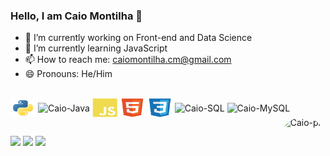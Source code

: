 ### Hello, I am Caio Montilha 👋

- 🔭 I’m currently working on Front-end and Data Science
- 🌱 I’m currently learning JavaScript
- 📫 How to reach me: caiomontilha.cm@gmail.com
- 😄 Pronouns: He/Him

</div> 
  <div style="display: inline_block"><br>
  <img align="center" alt="Caio-Python" height="30" width="40" src="https://raw.githubusercontent.com/devicons/devicon/master/icons/python/python-original.svg">
  <img align="center" alt="Caio-Java" height="30" width="30" src="https://static.cloud-boxloja.com/lojas/wyfyg/produtos/6ddcc295-ee36-4a7f-be1a-ebeb192bacd5.jpg">
  <img align="center" alt="Caio-Js" height="30" width="40" src="https://raw.githubusercontent.com/devicons/devicon/master/icons/javascript/javascript-plain.svg">
  <img align="center" alt="Caio-HTML" height="30" width="40" src="https://raw.githubusercontent.com/devicons/devicon/master/icons/html5/html5-original.svg">
  <img align="center" alt="Caio-CSS" height="30" width="40" src="https://raw.githubusercontent.com/devicons/devicon/master/icons/css3/css3-original.svg">
  <img align="center" alt="Caio-SQL" height="30" width="40" src="https://upload.wikimedia.org/wikipedia/commons/8/87/Sql_data_base_with_logo.png">
  <img align="center" alt="Caio-MySQL" height="30" width="35" src="https://cdn.iconscout.com/icon/free/png-256/mysql-6-226028.png">
  <img align="right" alt="Caio-pic" height="150" style="border-radius:50px;" src="https://lh3.googleusercontent.com/epgp8nP3q7cB7TPHk2-l8JbHBBD7Ih8qxhuISXfkKtrM00QDinb3G_KbTnA4784yye-jwNzr8w4UGKkXkoJrNUHHW1BbZspZRN9GBYkqPtnbHhVTsV9ATZMFsRWl2DWlWCRKdOWy507l_pNbOraaYJGz5Dz7fTlrlpg0llaksxiI0bTxfa3Gl0xLN15qhZtjxDgLyBrMx2QtBFYjCkrCQoVpAb2wK_N7pu1RIj0wDyipamMEfMFuFhmclmSm9GiSVX-pqIDGAuTUGyAbJuGtRS776Fx5AzlEI2u9y9zQRHv448_LgiarrWVNlGQGQK-ZbPFm3fy1Im23EdVCcTwyLK42dfz7wVtsiULN4muYzx4X6ySRd-QB5qiSVJOoTZHOuEAy35lU0u8O1tdTRX3YljjBxasTX9661cROpKgeDFREHutQQhnvRyzUDzrMxO1Qj6wx7GSmmlynqEMyB-sAe9DdnZSioSemzbw7_MYZJ2IrdcTuV5eOcuAEjQjNkeLg3Spx52EV8hWixhEH_wknDrpUj-adM-fBhJZgOYoAdUVRdrAdLZN0H1e8FHHWi92PY1xwT_Xcih6TOGIq88kq-ErEbA9qMwy23bER9vLGA8Pbwwi4HaFhfrspLkRqTq-StCjSA5P66H3GbDggqrKmInvUfrrOupi8Akg84q1rDXZ42LNdI4bZFa1PvByyvCI9iZW0nrUCbJJ4Xh74XaaOgLV2Dh9tTAgul-1ahMRRrRpnTLCjGk4UH2YxzdExM_OE6EQGsTWQrW8Il8clDHbSKxkT6GzSXav8BYU7Zvv_v84g7fk_0ZhjTjV2gCF66IZZpF8WVsaBNsH-3ARM1wRsRd3r4PGCB3tRcIa2IRry6DU-zBcPlE2qwZDD3itpSmCMw_6rIeJmshVF9AoGui6-c-SBsPHOLnuMCW-jvIZM2KSYvhTb=s512-no?authuser=0">
</div>
  
  ##
  
  <div> 
   <a href="" target="_blank"><img src="https://img.shields.io/badge/-Instagram-%23E4405F?style=for-the-badge&logo=instagram&logoColor=white" target="_blank"></a>
   <a href="" target="_blank"><img src="https://img.shields.io/badge/Discord-7289DA?style=for-the-badge&logo=discord&logoColor=white" target="_blank"></a> 
   <a href="" target="_blank"><img src="https://img.shields.io/badge/-LinkedIn-%230077B5?style=for-the-badge&logo=linkedin&logoColor=white" target="_blank"></a> 
  </div>
